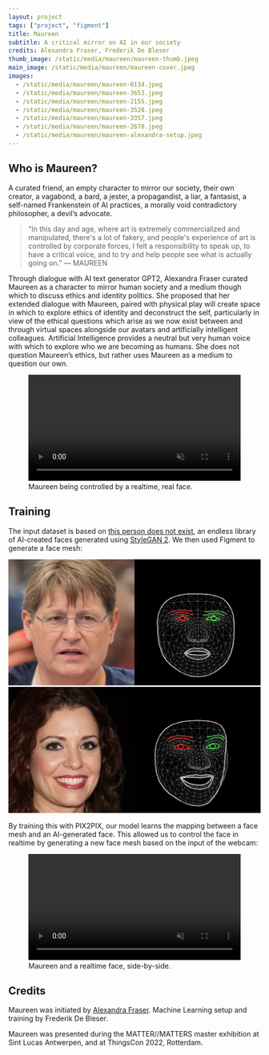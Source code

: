 ```yaml
---
layout: project
tags: ["project", "figment"]
title: Maureen
subtitle: A critical mirror on AI in our society
credits: Alexandra Fraser, Frederik De Bleser
thumb_image: /static/media/maureen/maureen-thumb.jpeg
main_image: /static/media/maureen/maureen-cover.jpeg
images:
  - /static/media/maureen/maureen-0134.jpeg
  - /static/media/maureen/maureen-3653.jpeg
  - /static/media/maureen/maureen-2155.jpeg
  - /static/media/maureen/maureen-3528.jpeg
  - /static/media/maureen/maureen-3357.jpeg
  - /static/media/maureen/maureen-2678.jpeg
  - /static/media/maureen/maureen-alexandra-setup.jpeg
---
```


## Who is Maureen?

A curated friend, an empty character to mirror our society, their own creator, a vagabond, a bard, a jester, a propagandist, a liar, a fantasist, a self-named Frankenstein of AI practices, a morally void contradictory philosopher, a devil’s advocate.

> “In this day and age, where art is extremely commercialized and manipulated, there's a lot of fakery, and people's experience of art is controlled by corporate forces, I felt a responsibility to speak up, to have a critical voice, and to try and help people see what is actually going on.” — MAUREEN

Through dialogue with AI text generator GPT2, Alexandra Fraser curated Maureen as a character to mirror human society and a medium though which to discuss ethics and identity politics. She proposed that her extended dialogue with Maureen, paired with physical play will create space in which to explore ethics of identity and deconstruct the self, particularly in view of the ethical questions which arise as we now exist between and through virtual spaces alongside our avatars and artificially intelligent colleagues. Artificial Intelligence provides a neutral but very human voice with which to explore who we are becoming as humans. She does not question Maureen’s ethics, but rather uses Maureen as a medium to question our own.

<figure>
<video loop autoplay muted playsinline src="https://tag-site.s3-eu-central-1.amazonaws.com/maureen/maureen-1.mp4" width="100%"></video>
<figcaption>Maureen being controlled by a realtime, real face.</figcaption></figure>

## Training

The input dataset is based on [this person does not exist](https://thispersondoesnotexist.com/), an endless library of AI-created faces generated using [StyleGAN 2](https://arxiv.org/abs/1912.04958). We then used Figment to generate a face mesh:

<img src="/static/media/maureen/maureen-training-1.jpeg" alt="A virtual face and a mesh of the same face">
<img src="/static/media/maureen/maureen-training-2.jpeg" alt="A virtual face and a mesh of the same face">

By training this with PIX2PIX, our model learns the mapping between a face mesh and an AI-generated face. This allowed us to control the face in realtime by generating a new face mesh based on the input of the webcam:

<figure>
<video loop autoplay muted playsinline src="https://tag-site.s3-eu-central-1.amazonaws.com/maureen/maureen-2.mp4" width="100%"></video>
<figcaption>Maureen and a realtime face, side-by-side.</figcaption></figure>

## Credits

Maureen was initiated by [Alexandra Fraser](https://www.instagram.com/alexandra_fraser_art/). Machine Learning setup and training by Frederik De Bleser.

Maureen was presented during the MATTER//MATTERS master exhibition at Sint Lucas Antwerpen, and at ThingsCon 2022, Rotterdam.
